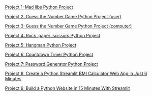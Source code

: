 [Project 1: Mad libs Python Project](https://colab.research.google.com/drive/1W0ZgluauzAqq5mECaVcq0a4OyaBmeFKH?usp=sharing)

[Project 2: Guess the Number Game Python Project (user)](https://colab.research.google.com/drive/1jPhvIP8WCFbFIenm4X-wC4JXdcyfS_c5?usp=sharing)

[Project 3: Guess the Number Game Python Project (computer)](https://colab.research.google.com/drive/1eVMu5JvHX-Fa9_dfO5akfWhNLHD8odhL?usp=sharing)

[Project 4: Rock, paper, scissors Python Project](https://colab.research.google.com/drive/1nKlRxcbmJ8EFnguGS_MwAiSzzPS6t0YR?usp=sharing)

[Project 5: Hangman Python Project](https://colab.research.google.com/drive/1WXMUjiPx-VWn-gwnwwOI8FqOaJJTI4qn?usp=sharing)

[Project 6: Countdown Timer Python Project](https://colab.research.google.com/drive/1WYtKOo7_Kxgw4PKuXdu8yHYGRLYPE_lP?usp=sharing)

[Project 7: Password Generator Python Project]()

[Project 8: Create a Python Streamlit BMI Calculator Web App in Just 6 Minutes]()

[Project 9: Build a Python Website in 15 Minutes With Streamlit]()
